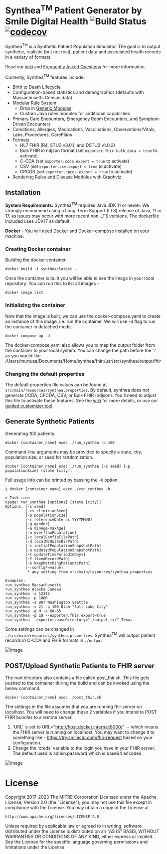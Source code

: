 # Synthea<sup>TM</sup> Patient Generator by Smile Digital Health ![Build Status](https://github.com/synthetichealth/synthea/workflows/.github/workflows/ci-build-test.yml/badge.svg?branch=master) [![codecov](https://codecov.io/gh/synthetichealth/synthea/branch/master/graph/badge.svg)](https://codecov.io/gh/synthetichealth/synthea)

Synthea<sup>TM</sup> is a Synthetic Patient Population Simulator. The goal is to output synthetic, realistic (but not real), patient data and associated health records in a variety of formats.

Read our [wiki](https://github.com/synthetichealth/synthea/wiki) and [Frequently Asked Questions](https://github.com/synthetichealth/synthea/wiki/Frequently-Asked-Questions) for more information.

Currently, Synthea<sup>TM</sup> features include:
- Birth to Death Lifecycle
- Configuration-based statistics and demographics (defaults with Massachusetts Census data)
- Modular Rule System
  - Drop in [Generic Modules](https://github.com/synthetichealth/synthea/wiki/Generic-Module-Framework)
  - Custom Java rules modules for additional capabilities
- Primary Care Encounters, Emergency Room Encounters, and Symptom-Driven Encounters
- Conditions, Allergies, Medications, Vaccinations, Observations/Vitals, Labs, Procedures, CarePlans
- Formats
  - HL7 FHIR (R4, STU3 v3.0.1, and DSTU2 v1.0.2)
  - Bulk FHIR in ndjson format (set `exporter.fhir.bulk_data = true` to activate)
  - C-CDA (set `exporter.ccda.export = true` to activate)
  - CSV (set `exporter.csv.export = true` to activate)
  - CPCDS (set `exporter.cpcds.export = true` to activate)
- Rendering Rules and Disease Modules with Graphviz


## Installation

**System Requirements:**
Synthea<sup>TM</sup> requires Java JDK 11 or newer. We strongly recommend using a Long-Term Support (LTS) release of Java, 11 or 17, as issues may occur with more recent non-LTS versions. The dockerfile included uses JDK17 as default.

<b>Docker</b> - You will need [Docker](https://docs.docker.com/engine/install/) and Docker-compose installed on your machine.

### Creating Docker container
Building the docker container
```
docker build -t synthea:latest .
```

Once the container is built you will be able to see the image in your local repository. You can run this to list all images - 
```
docker image list
```

### Initializing the container
Now that the image is built, we can use the docker-compose.yaml to create an instance of this image, i.e. run the container. We will use -d flag to run the container in detached mode.
```
docker-compose up -d
```
The docker-compose.yaml also allows you to map the output folder from the container to your local system.
You can change the path before the ':' as you would like.
/Users/murtuza/Documents/Home/synthea/fhir:/usr/src/synthea/output/fhir


### Changing the default properties
The default properties file values can be found at `src/main/resources/synthea.properties`.
By default, synthea does not generate CCDA, CPCDA, CSV, or Bulk FHIR (ndjson). You'll need to
adjust this file to activate these features.  See the [wiki](https://github.com/synthetichealth/synthea/wiki)
for more details, or use our [guided customizer tool](https://synthetichealth.github.io/spt/#/customizer).



## Generate Synthetic Patients
Generating 100 patients
```
docker [container_name] exec ./run_synthea -p 100
```

Command-line arguments may be provided to specify a state, city, population size, or seed for randomization.
```
docker [container_name] exec ./run_synthea [-s seed] [-p populationSize] [state [city]]
```

Full usage info can be printed by passing the `-h` option.
```
$ docker [container_name] exec ./run_synthea -h     

> Task :run
Usage: run_synthea [options] [state [city]]
Options: [-s seed]
         [-cs clinicianSeed]
         [-p populationSize]
         [-r referenceDate as YYYYMMDD]
         [-g gender]
         [-a minAge-maxAge]
         [-o overflowPopulation]
         [-c localConfigFilePath]
         [-d localModulesDirPath]
         [-i initialPopulationSnapshotPath]
         [-u updatedPopulationSnapshotPath]
         [-t updateTimePeriodInDays]
         [-f fixedRecordPath]
         [-k keepMatchingPatientsPath]
         [--config*=value]
          * any setting from src/main/resources/synthea.properties

Examples:
run_synthea Massachusetts
run_synthea Alaska Juneau
run_synthea -s 12345
run_synthea -p 1000
run_synthea -s 987 Washington Seattle
run_synthea -s 21 -p 100 Utah "Salt Lake City"
run_synthea -g M -a 60-65
run_synthea -p 10 --exporter.fhir.export=true
run_synthea --exporter.baseDirectory="./output_tx/" Texas
```

Some settings can be changed in `./src/main/resources/synthea.properties`.
Synthea<sup>TM</sup> will output patient records in C-CDA and FHIR formats in `./output`.

![image](https://github.com/mmotorwala/synthea/assets/111542130/1c30a8bf-6dae-40cd-b7ab-3893aae823fd)


## POST/Upload Synthetic Patients to FHIR server
The root directory also contains a file called post_fhir.sh. This file gets pushed to the container during the build and can be invoked using the below command. 
```
docker [container_name] exec ./post_fhir.sh
```
The settings in the file assumes that you are running fhir server on localhost. You will need to change these 2 variables if you intend to POST FHIR bundles to a remote server. 
1. 'URL' is set to URL="http://host.docker.internal:8000/" -- which means the FHIR server is running on localhost. You may want to change it to something like - https://try.smilecdr.com/fhir-request based on your configuration.
2. Change the 'creds' variable to the login you have in your FHIR server. The default used is admin:password which is base64 encoded.

![image](https://github.com/mmotorwala/synthea/assets/111542130/ba84c950-d217-470d-968c-13ff91545273)


# License

Copyright 2017-2023 The MITRE Corporation
Licensed under the Apache License, Version 2.0 (the "License");
you may not use this file except in compliance with the License.
You may obtain a copy of the License at

    http://www.apache.org/licenses/LICENSE-2.0

Unless required by applicable law or agreed to in writing, software
distributed under the License is distributed on an "AS IS" BASIS,
WITHOUT WARRANTIES OR CONDITIONS OF ANY KIND, either express or implied.
See the License for the specific language governing permissions and
limitations under the License.
